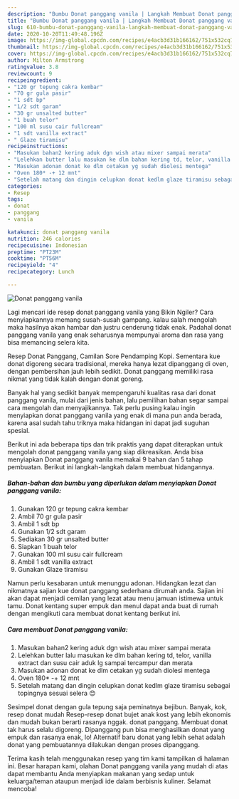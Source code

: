```yaml
---
description: "Bumbu Donat panggang vanila | Langkah Membuat Donat panggang vanila Yang Enak Dan Mudah"
title: "Bumbu Donat panggang vanila | Langkah Membuat Donat panggang vanila Yang Enak Dan Mudah"
slug: 610-bumbu-donat-panggang-vanila-langkah-membuat-donat-panggang-vanila-yang-enak-dan-mudah
date: 2020-10-20T11:49:48.196Z
image: https://img-global.cpcdn.com/recipes/e4acb3d31b166162/751x532cq70/donat-panggang-vanila-foto-resep-utama.jpg
thumbnail: https://img-global.cpcdn.com/recipes/e4acb3d31b166162/751x532cq70/donat-panggang-vanila-foto-resep-utama.jpg
cover: https://img-global.cpcdn.com/recipes/e4acb3d31b166162/751x532cq70/donat-panggang-vanila-foto-resep-utama.jpg
author: Milton Armstrong
ratingvalue: 3.8
reviewcount: 9
recipeingredient:
- "120 gr tepung cakra kembar"
- "70 gr gula pasir"
- "1 sdt bp"
- "1/2 sdt garam"
- "30 gr unsalted butter"
- "1 buah telor"
- "100 ml susu cair fullcream"
- "1 sdt vanilla extract"
- " Glaze tiramisu"
recipeinstructions:
- "Masukan bahan2 kering aduk dgn wish atau mixer sampai merata"
- "Lelehkan butter lalu masukan ke dlm bahan kering td, telor, vanilla extract dan susu cair aduk lg sampai tercampur dan merata"
- "Masukan adonan donat ke dlm cetakan yg sudah diolesi mentega"
- "Oven 180* -+ 12 mnt"
- "Setelah matang dan dingin celupkan donat kedlm glaze tiramisu sebagai topingnya sesuai selera 😊"
categories:
- Resep
tags:
- donat
- panggang
- vanila

katakunci: donat panggang vanila 
nutrition: 246 calories
recipecuisine: Indonesian
preptime: "PT23M"
cooktime: "PT56M"
recipeyield: "4"
recipecategory: Lunch

---
```



![Donat panggang vanila](https://img-global.cpcdn.com/recipes/e4acb3d31b166162/751x532cq70/donat-panggang-vanila-foto-resep-utama.jpg)

Lagi mencari ide resep donat panggang vanila yang Bikin Ngiler? Cara menyiapkannya memang susah-susah gampang. kalau salah mengolah maka hasilnya akan hambar dan justru cenderung tidak enak. Padahal donat panggang vanila yang enak seharusnya mempunyai aroma dan rasa yang bisa memancing selera kita.

Resep Donat Panggang, Camilan Sore Pendamping Kopi. Sementara kue donat digoreng secara tradisional, mereka hanya lezat dipanggang di oven, dengan pembersihan jauh lebih sedikit. Donat panggang memiliki rasa nikmat yang tidak kalah dengan donat goreng.

Banyak hal yang sedikit banyak mempengaruhi kualitas rasa dari donat panggang vanila, mulai dari jenis bahan, lalu pemilihan bahan segar sampai cara mengolah dan menyajikannya. Tak perlu pusing kalau ingin menyiapkan donat panggang vanila yang enak di mana pun anda berada, karena asal sudah tahu triknya maka hidangan ini dapat jadi suguhan spesial.


Berikut ini ada beberapa tips dan trik praktis yang dapat diterapkan untuk mengolah donat panggang vanila yang siap dikreasikan. Anda bisa menyiapkan Donat panggang vanila memakai 9 bahan dan 5 tahap pembuatan. Berikut ini langkah-langkah dalam membuat hidangannya.

<!--inarticleads1-->

##### Bahan-bahan dan bumbu yang diperlukan dalam menyiapkan Donat panggang vanila:

1. Gunakan 120 gr tepung cakra kembar
1. Ambil 70 gr gula pasir
1. Ambil 1 sdt bp
1. Gunakan 1/2 sdt garam
1. Sediakan 30 gr unsalted butter
1. Siapkan 1 buah telor
1. Gunakan 100 ml susu cair fullcream
1. Ambil 1 sdt vanilla extract
1. Gunakan  Glaze tiramisu


Namun perlu kesabaran untuk menunggu adonan. Hidangkan lezat dan nikmatnya sajian kue donat panggang sederhana dirumah anda. Sajian ini akan dapat menjadi cemilan yang lezat atau menu jamuan istimewa untuk tamu. Donat kentang super empuk dan menul dapat anda buat di rumah dengan mengikuti cara membuat donat kentang berikut ini. 

<!--inarticleads2-->

##### Cara membuat Donat panggang vanila:

1. Masukan bahan2 kering aduk dgn wish atau mixer sampai merata
1. Lelehkan butter lalu masukan ke dlm bahan kering td, telor, vanilla extract dan susu cair aduk lg sampai tercampur dan merata
1. Masukan adonan donat ke dlm cetakan yg sudah diolesi mentega
1. Oven 180* -+ 12 mnt
1. Setelah matang dan dingin celupkan donat kedlm glaze tiramisu sebagai topingnya sesuai selera 😊


Sesimpel donat dengan gula tepung saja peminatnya bejibun. Banyak, kok, resep donat mudah Resep-resep donat bujet anak kost yang lebih ekonomis dan mudah bukan berarti rasanya nggak. donat panggang. Membuat donat tak harus selalu digoreng. Dipanggang pun bisa menghasilkan donat yang empuk dan rasanya enak, lo! Alternatif baru donat yang lebih sehat adalah donat yang pembuatannya dilakukan dengan proses dipanggang. 

Terima kasih telah menggunakan resep yang tim kami tampilkan di halaman ini. Besar harapan kami, olahan Donat panggang vanila yang mudah di atas dapat membantu Anda menyiapkan makanan yang sedap untuk keluarga/teman ataupun menjadi ide dalam berbisnis kuliner. Selamat mencoba!
